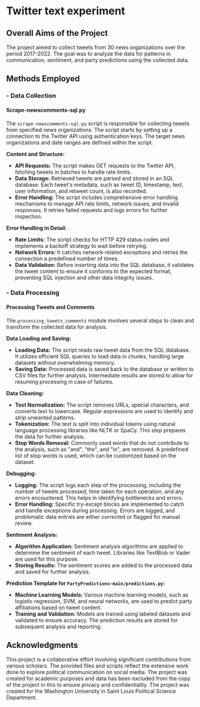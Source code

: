 # Twitter text experiment

## Overall Aims of the Project
The project aimed to collect tweets from 30 news organizations over the period 2017-2022. The goal was to analyze the data for patterns in communication, sentiment, and party predictions using the collected data.

## Methods Employed

### - Data Collection

#### Scrape-newscomments-sql.py

The `scrape-newscomments-sql.py` script is responsible for collecting tweets from specified news organizations. The script starts by setting up a connection to the Twitter API using authentication keys. The target news organizations and date ranges are defined within the script. 

**Content and Structure:**
- **API Requests:** The script makes GET requests to the Twitter API, fetching tweets in batches to handle rate limits.
- **Data Storage:** Retrieved tweets are parsed and stored in an SQL database. Each tweet's metadata, such as tweet ID, timestamp, text, user information, and retweet count, is also recorded.
- **Error Handling:** The script includes comprehensive error handling mechanisms to manage API rate limits, network issues, and invalid responses. It retries failed requests and logs errors for further inspection.

**Error Handling in Detail:**
- **Rate Limits:** The script checks for HTTP 429 status codes and implements a backoff strategy to wait before retrying.
- **Network Errors:** It catches network-related exceptions and retries the connection a predefined number of times.
- **Data Validation:** Before inserting data into the SQL database, it validates the tweet content to ensure it conforms to the expected format, preventing SQL injection and other data integrity issues.

### - Data Processing

#### Processing Tweets and Comments

The `processing_tweets_comments` module involves several steps to clean and transform the collected data for analysis.

**Data Loading and Saving:**
- **Loading Data:** The script reads raw tweet data from the SQL database. It utilizes efficient SQL queries to load data in chunks, handling large datasets without overwhelming memory.
- **Saving Data:** Processed data is saved back to the database or written to CSV files for further analysis. Intermediate results are stored to allow for resuming processing in case of failures.

**Data Cleaning:**
- **Text Normalization:** The script removes URLs, special characters, and converts text to lowercase. Regular expressions are used to identify and strip unwanted patterns.
- **Tokenization:** The text is split into individual tokens using natural language processing libraries like NLTK or SpaCy. This step prepares the data for further analysis.
- **Stop Words Removal:** Commonly used words that do not contribute to the analysis, such as "and", "the", and "in", are removed. A predefined list of stop words is used, which can be customized based on the dataset.

**Debugging:**
- **Logging:** The script logs each step of the processing, including the number of tweets processed, time taken for each operation, and any errors encountered. This helps in identifying bottlenecks and errors.
- **Error Handling:** Specific try-except blocks are implemented to catch and handle exceptions during processing. Errors are logged, and problematic data entries are either corrected or flagged for manual review.

**Sentiment Analysis:**
- **Algorithm Application:** Sentiment analysis algorithms are applied to determine the sentiment of each tweet. Libraries like TextBlob or Vader are used for this purpose.
- **Storing Results:** The sentiment scores are added to the processed data and saved for further analysis.

**Prediction Template for `PartyPredictions-main/predictions.py`:**
- **Machine Learning Models:** Various machine learning models, such as logistic regression, SVM, and neural networks, are used to predict party affiliations based on tweet content.
- **Training and Validation:** Models are trained using labeled datasets and validated to ensure accuracy. The prediction results are stored for subsequent analysis and reporting.

## Acknowledgments

This project is a collaborative effort involving significant contributions from various scholars. The provided files and scripts reflect the extensive work done to explore political communication on social media. The project was created for academic purposes and data has been excluded from the copy of the project in this to ensure privacy and confidentiality. The project was created for the Washington University in Saint Louis Political Science Department.